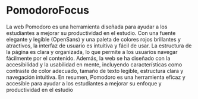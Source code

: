 # PomodoroFocus
La web Pomodoro es una herramienta diseñada para ayudar a los estudiantes a mejorar su productividad en el estudio. Con una fuente elegante y legible (OpenSans) y una paleta de colores rojos brillantes y atractivos, la interfaz de usuario es intuitiva y fácil de usar. La estructura de la página es clara y organizada, lo que permite a los usuarios navegar fácilmente por el contenido. Además, la web se ha diseñado con la accesibilidad y la usabilidad en mente, incluyendo características como contraste de color adecuado, tamaño de texto legible, estructura clara y navegación intuitiva. En resumen, Pomodoro es una herramienta eficaz y accesible para ayudar a los estudiantes a mejorar su enfoque y productividad en el estudio
